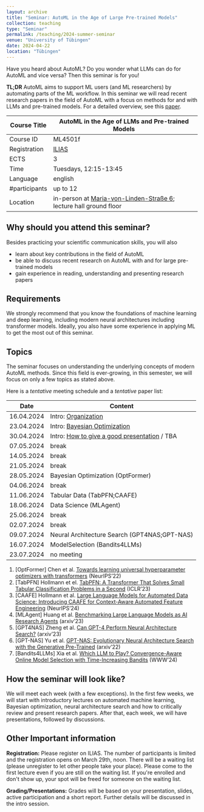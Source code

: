 ```yaml
---
layout: archive
title: "Seminar: AutoML in the Age of Large Pre-trained Models"
collection: teaching
type: "Seminar"
permalink: /teaching/2024-summer-seminar
venue: "University of Tübingen"
date: 2024-04-22
location: "Tübingen"
---
```


Have you heard about AutoML? Do you wonder what LLMs can do for AutoML and vice versa? Then this seminar is for you!

**TL;DR** AutoML aims to support ML users (and ML researchers) by 
automating parts of the ML workflow. In this seminar we will read recent
research papers in the field of AutoML with a focus on methods for and with LLMs 
and pre-trained models. For a detailed overview, see this [paper](https://arxiv.org/abs/2306.08107).


| Course Title | AutoML in the Age of LLMs and Pre-trained Models                                                                                                                                                                                    |
|--------------|-------------------------------------------------------------------------------------------------------------------------------------------------------------------------------------------------------------------------------------|
| Course ID    | ML4501f                                                                                                                                                                                                                             |
| Registration | [ILIAS](https://ovidius.uni-tuebingen.de/ilias3/goto.php?target=crs_4566638&client_id=pr02)                                                                                                                                         |
| ECTS         | 3                                                                                                                                                                                                                                   |
| Time         | Tuesdays, 12:15-13:45                                                                                                                                                                                                               |
| Language     | english                                                                                                                                                                                                                             |
| #participants | up to 12                                                                                                                                                                                                                            |
| Location     | in-person at [Maria-von-Linden-Straße 6](https://uni-tuebingen.de/einrichtungen/personalvertretungen-beratung-beauftragte/lageplaene/karte-c-sand-aussenbereiche-innenstadt/maria-von-linden-strasse-6/); lecture hall ground floor |

Why should you attend this seminar?
---
Besides practicing your scientific communication skills, you will also 
  * learn about key contributions in the field of AutoML
  * be able to discuss recent research on AutoML with and for large pre-trained models
  * gain experience in reading, understanding and presenting research papers 

Requirements
---
We strongly recommend that you know the foundations of machine learning and 
deep learning, including modern neural architectures including transformer models.
Ideally, you also have some experience in applying ML to get the most out of this seminar.

Topics
---
The seminar focuses on understanding the underlying concepts of modern
AutoML methods. Since this field is ever-growing, in this semester, 
we will focus on only a few topics as stated above.

Here is a *tentative* meeting schedule and a *tentative* paper list: 

| Date       | Content                                                                                                                         |
|------------|---------------------------------------------------------------------------------------------------------------------------------|
| 16.04.2024 | Intro: [Organization](https://keggensperger.github.io/files/2024_AutoMLSeminar_Intro.pdf)                                       |
| 23.04.2024 | Intro: [Bayesian Optimization](https://keggensperger.github.io/files/2024_AutoMLSeminar_BO.pdf)                                 |
| 30.04.2024 | Intro:  [How to give a good presentation](https://keggensperger.github.io/files/2024_AutoMLSeminar_GoodPresentations.pdf) / TBA |
| 07.05.2024 | break                                                                                                                           |
| 14.05.2024 | break                                                                                                                           |
| 21.05.2024 | break                                                                                                                           |
| 28.05.2024 | Bayesian Optimization (OptFormer)                                                                                               |
| 04.06.2024 | break                                                                                                                           |
| 11.06.2024 | Tabular Data (TabPFN;CAAFE)                                                                                                     |
| 18.06.2024 | Data Science (MLAgent)                                                                                                          |
| 25.06.2024 | break                                                                                                                           |
| 02.07.2024 | break                                                                                                                           |
| 09.07.2024 | Neural Architecture Search (GPT4NAS;GPT-NAS)                                                                                    |
| 16.07.2024 | ModelSelection (Bandits4LLMs)                                                                                                   |
| 23.07.2024 | no meeting                                                                                                                      |


1. [OptFormer] Chen et al. [Towards learning universal hyperparameter optimizers with transformers](https://papers.nips.cc/paper_files/paper/2022/hash/cf6501108fced72ee5c47e2151c4e153-Abstract-Conference.html) (NeurIPS’22)
3. [TabPFN] Hollmann et el. [TabPFN: A Transformer That Solves Small Tabular Classification Problems in a Second](https://openreview.net/forum?id=cp5PvcI6w8_) (ICLR’23)
7. [CAAFE] Hollmann et al. [Large Language Models for Automated Data Science: Introducing CAAFE for Context-Aware Automated Feature Engineering](https://proceedings.neurips.cc/paper_files/paper/2023/hash/8c2df4c35cdbee764ebb9e9d0acd5197-Abstract-Conference.html) (NeurIPS’24)
8. [MLAgent] Huang et al. [Benchmarking Large Language Models as AI Research Agents](https://arxiv.org/abs/2310.03302) (arxiv’23)
5. [GPT4NAS] Zheng et al. [Can GPT-4 Perform Neural Architecture Search?](https://arxiv.org/pdf/2304.10970.pdf) (arxiv’23)
6. [GPT-NAS] Yu et al. [GPT-NAS: Evolutionary Neural Architecture Search with the Generative Pre-Trained](https://arxiv.org/pdf/2305.05351.pdf) (arxiv’22)
2. [Bandits4LLMs] Xia et al. [Which LLM to Play? Convergence-Aware Online Model Selection with Time-Increasing Bandits](https://arxiv.org/pdf/2403.07213v1.pdf) (WWW’24)

How the seminar will look like?
---

We will meet each week (with a few exceptions). In the first few weeks, we will start with introductory lectures on automated machine learning, Bayesian optimization, neural architecture search and how to critically review and present research papers. After that, each week, we will have presentations, followed by discussions.

Other Important information
---

**Registration:** Please register on ILIAS. The number of participants is limited and the registration opens on March 29th, noon. 
There will be a waiting list (please unregister to let other people take your place). 
Please come to the first lecture even if you are still on the waiting list. If you're enrolled and don't show up, your spot will be freed for someone on the waiting list.

**Grading/Presentations:** Grades will be based on your presentation, slides, active participation and a short report. Further details will be discussed in the intro session.


 

